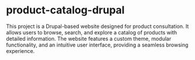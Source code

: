 # product-catalog-drupal
This project is a Drupal-based website designed for product consultation. It allows users to browse, search, and explore a catalog of products with detailed information. The website features a custom theme, modular functionality, and an intuitive user interface, providing a seamless browsing experience.
